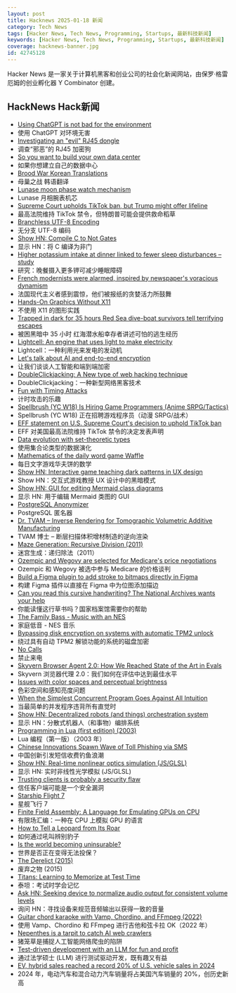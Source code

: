 ```yaml
---
layout: post
title: Hacknews 2025-01-18 新闻
category: Tech News
tags: [Hacker News, Tech News, Programming, Startups, 最新科技新闻]
keywords: [Hacker News, Tech News, Programming, Startups, 最新科技新闻]
coverage: hacknews-banner.jpg
id: 42745128
---
```


Hacker News 是一家关于计算机黑客和创业公司的社会化新闻网站，由保罗·格雷厄姆的创业孵化器 Y Combinator 创建。

## HackNews Hack新闻

- [Using ChatGPT is not bad for the environment](https://andymasley.substack.com/p/individual-ai-use-is-not-bad-for)
- 使用 ChatGPT 对环境无害
- [Investigating an "evil" RJ45 dongle](https://lcamtuf.substack.com/p/investigating-an-evil-rj45-dongle)
- 调查“邪恶”的 RJ45 加密狗
- [So you want to build your own data center](https://blog.railway.com/p/data-center-build-part-one)
- 如果你想建立自己的数据中心
- [Brood War Korean Translations](https://blog.sourcedive.net/brood-war-korean-translations/)
- 母巢之战 韩语翻译
- [Lunase moon phase watch mechanism](https://genuineideas.com/ArticlesIndex/phase.html)
- Lunase 月相腕表机芯
- [Supreme Court upholds TikTok ban, but Trump might offer lifeline](https://www.cnbc.com/2025/01/17/supreme-court-rules-to-uphold-tiktok-ban.html)
- 最高法院维持 TikTok 禁令，但特朗普可能会提供救命稻草
- [Branchless UTF-8 Encoding](https://cceckman.com/writing/branchless-utf8-encoding/)
- 无分支 UTF-8 编码
- [Show HN: Compile C to Not Gates](https://github.com/tomhea/c2fj)
- 显示 HN：将 C 编译为非门
- [Higher potassium intake at dinner linked to fewer sleep disturbances – study](https://www.nutraingredients-asia.com/Article/2025/01/07/higher-potassium-intake-at-dinner-linked-to-fewer-sleep-disturbances/)
- 研究：晚餐摄入更多钾可减少睡眠障碍
- [French modernists were alarmed, inspired by newspaper's voracious dynamism](https://aeon.co/essays/the-french-modernists-loathed-and-loved-the-mass-media-of-their-day)
- 法国现代主义者感到震惊，他们被报纸的贪婪活力所鼓舞
- [Hands-On Graphics Without X11](https://blogsystem5.substack.com/p/netbsd-graphics-wo-x11)
- 不使用 X11 的图形实践
- [Trapped in dark for 35 hours Red Sea dive-boat survivors tell terrifying escapes](https://www.bbc.com/news/articles/cp3z0k72yw3o)
- 被困黑暗中 35 小时 红海潜水船幸存者讲述可怕的逃生经历
- [Lightcell: An engine that uses light to make electricity](https://www.lightcellenergy.com/)
- Lightcell：一种利用光来发电的发动机
- [Let's talk about AI and end-to-end encryption](https://blog.cryptographyengineering.com/2025/01/17/lets-talk-about-ai-and-end-to-end-encryption/)
- 让我们谈谈人工智能和端到端加密
- [DoubleClickjacking: A New type of web hacking technique](https://www.paulosyibelo.com/2024/12/doubleclickjacking-what.html)
- DoubleClickjacking：一种新型网络黑客技术
- [Fun with Timing Attacks](https://ostro.ws/post-timing-attacks)
- 计时攻击的乐趣
- [Spellbrush (YC W18) Is Hiring Game Programmers (Anime SRPG/Tactics)]()
- Spellbrush (YC W18) 正在招聘游戏程序员（动漫 SRPG/战术）
- [EFF statement on U.S. Supreme Court's decision to uphold TikTok ban](https://www.eff.org/deeplinks/2025/01/eff-statement-us-supreme-courts-decision-uphold-tiktok-ban)
- EFF 对美国最高法院维持 TikTok 禁令的决定发表声明
- [Data evolution with set-theoretic types](https://dashbit.co/blog/data-evolution-with-set-theoretic-types)
- 使用集合论类型的数据演化
- [Mathematics of the daily word game Waffle](https://arxiv.org/abs/2501.09286)
- 每日文字游戏华夫饼的数学
- [Show HN: Interactive game teaching dark patterns in UX design](https://games.productartistry.com/games/dark-patterns)
- Show HN：交互式游戏教授 UX 设计中的黑暗模式
- [Show HN: GUI for editing Mermaid class diagrams](https://docs.mermaidchart.com/blog/posts/gui-for-editing-mermaid-class-diagrams)
- 显示 HN: 用于编辑 Mermaid 类图的 GUI
- [PostgreSQL Anonymizer](https://postgresql-anonymizer.readthedocs.io/en/stable/)
- PostgreSQL 匿名器
- [Dr. TVAM – Inverse Rendering for Tomographic Volumetric Additive Manufacturing](https://github.com/rgl-epfl/drtvam)
- TVAM 博士 – 断层扫描体积增材制造的逆向渲染
- [Maze Generation: Recursive Division (2011)](http://weblog.jamisbuck.org/2011/1/12/maze-generation-recursive-division-algorithm)
- 迷宫生成：递归除法（2011）
- [Ozempic and Wegovy are selected for Medicare's price negotiations](https://apnews.com/article/drug-prices-medicare-biden-trump-aae2271614f5959b484e5f081313f2e1)
- Ozempic 和 Wegovy 被选中参与 Medicare 的价格谈判
- [Build a Figma plugin to add stroke to bitmaps directly in Figma](https://www.figma.com/community/plugin/1457662942651611491/image-stroke)
- 构建 Figma 插件以直接在 Figma 中为位图添加描边
- [Can you read this cursive handwriting? The National Archives wants your help](https://www.smithsonianmag.com/smart-news/can-you-read-this-cursive-handwriting-the-national-archives-wants-your-help-180985833/)
- 你能读懂这行草书吗？国家档案馆需要你的帮助
- [The Family Bass - Music with an NES](https://www.linusakesson.net/music/family-bass/index.php)
- 家庭低音 - NES 音乐
- [Bypassing disk encryption on systems with automatic TPM2 unlock](https://oddlama.org/blog/bypassing-disk-encryption-with-tpm2-unlock/)
- 绕过具有自动 TPM2 解锁功能的系统的磁盘加密
- [No Calls](https://keygen.sh/blog/no-calls/)
- 禁止来电
- [Skyvern Browser Agent 2.0: How We Reached State of the Art in Evals](https://blog.skyvern.com/skyvern-2-0-state-of-the-art-web-navigation-with-85-8-on-webvoyager-eval/)
- Skyvern 浏览器代理 2.0：我们如何在评估中达到最佳水平
- [Issues with color spaces and perceptual brightness](https://johnaustin.io/articles/2025/issues-with-cielab-and-perceptual-brightness)
- 色彩空间和感知亮度问题
- [When the Simplest Concurrent Program Goes Against All Intuition](https://wyounas.github.io/concurrency/2025/01/13/when-a-simple-concurrent-program-goes-against-all-intuition/)
- 当最简单的并发程序违背所有直觉时
- [Show HN: Decentralized robots (and things) orchestration system](https://docs.p2p.industries)
- 显示 HN：分散式机器人（和事物）编排系统
- [Programming in Lua (first edition) (2003)](https://www.lua.org/pil/contents.html)
- Lua 编程（第一版）（2003 年）
- [Chinese Innovations Spawn Wave of Toll Phishing via SMS](https://krebsonsecurity.com/2025/01/chinese-innovations-spawn-wave-of-toll-phishing-via-sms/)
- 中国创新引发短信收费钓鱼浪潮
- [Show HN: Real-time nonlinear optics simulation (JS/GLSL)](https://github.com/westoncb/nonlinear-optics-sandbox)
- 显示 HN: 实时非线性光学模拟 (JS/GLSL)
- [Trusting clients is probably a security flaw](https://liberda.nl/weblog/trust-no-client/)
- 信任客户端可能是一个安全漏洞
- [Starship Flight 7](https://www.spacex.com/launches/mission/?missionId=starship-flight-7?submit)
- 星舰飞行 7
- [Finite Field Assembly: A Language for Emulating GPUs on CPU](https://leetarxiv.substack.com/p/emulating-a-gpu-on-a-cpu-using-finite)
- 有限场汇编：一种在 CPU 上模拟 GPU 的语言
- [How to Tell a Leopard from Its Roar](https://nautil.us/how-to-tell-a-leopard-from-its-roar-1178312/)
- 如何通过吼叫辨别豹子
- [Is the world becoming uninsurable?](https://charleshughsmith.substack.com/p/is-the-world-becoming-uninsurable)
- 世界是否正在变得无法投保？
- [The Derelict (2015)](https://www.damninteresting.com/the-derelict/)
- 废弃之物 (2015)
- [Titans: Learning to Memorize at Test Time](https://arxiv.org/abs/2501.00663)
- 泰坦：考试时学会记忆
- [Ask HN: Seeking device to normalize audio output for consistent volume levels]()
- 询问 HN：寻找设备来规范音频输出以获得一致的音量
- [Guitar chord karaoke with Vamp, Chordino, and FFmpeg (2022)](https://dylanbeattie.net/2022/09/19/the-road-to-guitaraoke-part-1-vamp-chordino-imagesharp-ffmpeg.html)
- 使用 Vamp、Chordino 和 FFmpeg 进行吉他和弦卡拉 OK（2022 年）
- [Nepenthes is a tarpit to catch AI web crawlers](https://zadzmo.org/code/nepenthes/)
- 猪笼草是捕捉人工智能网络爬虫的陷阱
- [Test-driven development with an LLM for fun and profit](https://blog.yfzhou.fyi/posts/tdd-llm/)
- 通过法学硕士 (LLM) 进行测试驱动开发，既有趣又有益
- [EV, hybrid sales reached a record 20% of U.S. vehicle sales in 2024](https://www.cnbc.com/2025/01/16/electric-vehicle-ev-hybrid-sales-united-states-2024.html)
- 2024 年，电动汽车和混合动力汽车销量将占美国汽车销量的 20%，创历史新高

